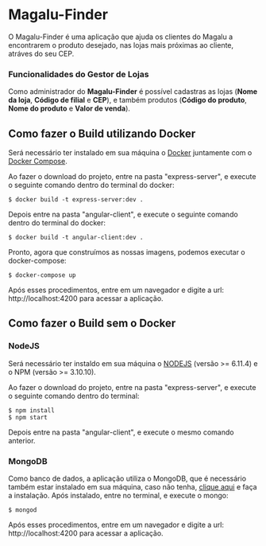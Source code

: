 Magalu-Finder
=================

O Magalu-Finder é uma aplicação que ajuda os clientes do Magalu a encontrarem o produto desejado, nas lojas mais próximas ao cliente, atráves do seu CEP.

### Funcionalidades do Gestor de Lojas
Como administrador do **Magalu-Finder** é possível cadastras as lojas (**Nome da loja**, **Código de filial** e **CEP**), e também produtos (**Código do produto**, **Nome do produto** e **Valor de venda**).


Como fazer o Build utilizando Docker
---------------

Será necessário ter instalado em sua máquina o [Docker](https://www.docker.com/) juntamente com o [Docker Compose](https://docs.docker.com/compose/). 

Ao fazer o download do projeto, entre na pasta "express-server", e execute o seguinte comando dentro do terminal do docker:

    $ docker build -t express-server:dev .

Depois entre na pasta "angular-client", e execute o seguinte comando dentro do terminal do docker:

    $ docker build -t angular-client:dev .

Pronto, agora que construímos as nossas imagens, podemos executar o docker-compose:

    $ docker-compose up

Após esses procedimentos, entre em um navegador e digite a url: http://localhost:4200 para acessar a aplicação.

Como fazer o Build sem o Docker
---------------

### NodeJS

Será necessário ter instaldo em sua máquina o [NODEJS](https://nodejs.org/en/) (versão >= 6.11.4) e o NPM (versão >= 3.10.10).

Ao fazer o download do projeto, entre na pasta "express-server", e execute o seguinte comando dentro do terminal:

    $ npm install
    $ npm start

Depois entre na pasta "angular-client", e execute o mesmo comando anterior.

### MongoDB

Como banco de dados, a aplicação utiliza o MongoDB, que é necessário também estar instalado em sua máquina, caso não tenha, [clique aqui](https://docs.mongodb.com/getting-started/shell/installation/) e faça a instalação. 
Após instalado, entre no terminal, e execute o mongo:

    $ mongod

Após esses procedimentos, entre em um navegador e digite a url: http://localhost:4200 para acessar a aplicação.




